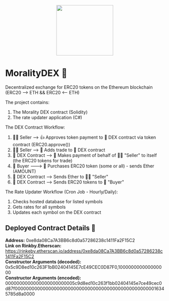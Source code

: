 <p align="center">
  <img width="180" height="160" src="https://i.postimg.cc/J0mKhXCD/mo.png">
</p>

# MoralityDEX :currency_exchange:
Decentralized exchange for ERC20 tokens on the Ethereum blockchain (ERC20 --> ETH && ERC20 <-- ETH)

The project contains:

1. The Morality DEX contract (Solidity)
2. The rate updater application (C#)

 The DEX Contract Workflow:

1. :man_with_turban: Seller --> :+1: Approves token payment to :currency_exchange: DEX contract via token contract (ERC20.approve())
2. :man_with_turban: Seller --> :ticket: Adds trade to :currency_exchange: DEX contract 
3. :currency_exchange: DEX Contract --> :money_with_wings: Makes payment of behalf of :man_with_turban: "Seller" to itself (the ERC20 tokens for trade)
4. :girl: Buyer ---> :money_with_wings: Purchases ERC20 token (some or all) - sends Ether (AMOUNT)
5. :currency_exchange: DEX Contract --> Sends Ether to :man_with_turban: "Seller"
6. :currency_exchange: DEX Contract --> Sends ERC20 tokens to :girl: "Buyer"

The Rate Updater Workflow (Cron Job - Hourly/Daily):

1. Checks hosted database for listed symbols 
2. Gets rates for all symbols
3. Updates each symbol on the DEX contract

## Deployed Contract Details :bookmark_tabs:

**Address:** 0xe8da08Ca7A3BB6c8d0a57286238c1411Fa2F15C2 <br>
**Link on Rinkby.Etherscan:** https://rinkeby.etherscan.io/address/0xe8da08Ca7A3BB6c8d0a57286238c1411Fa2F15C2 <br>
**Constructor Arguments (decoded):** 0x5c9D8ed10c263F1bB02404145E7cE49CEC0D87F0,100000000000000000 <br>
**Constructor Arguments (encoded):** 0000000000000000000000005c9d8ed10c263f1bb02404145e7ce49cec0d87f0000000000000000000000000000000000000000000000000016345785d8a0000 <br>
